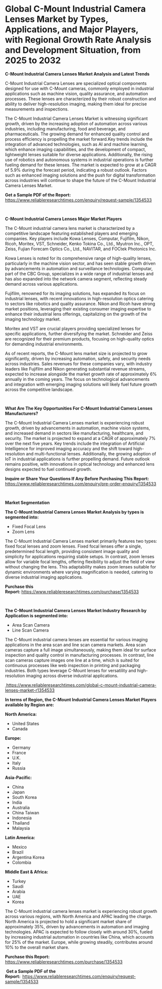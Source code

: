 <p><h1>Global C-Mount Industrial Camera Lenses Market by Types, Applications, and Major Players, with Regional Growth Rate Analysis and Development Situation, from 2025 to 2032</h1></p><p><strong>C-Mount Industrial Camera Lenses Market Analysis and Latest Trends</strong></p>
<p><p>C-Mount Industrial Camera Lenses are specialized optical components designed for use with C-Mount cameras, commonly employed in industrial applications such as machine vision, quality assurance, and automation processes. These lenses are characterized by their robust construction and ability to deliver high-resolution imaging, making them ideal for precise measurements and inspections.</p><p>The C-Mount Industrial Camera Lenses Market is witnessing significant growth, driven by the increasing adoption of automation across various industries, including manufacturing, food and beverage, and pharmaceuticals. The growing demand for enhanced quality control and process efficiency is propelling the market forward.Key trends include the integration of advanced technologies, such as AI and machine learning, which enhance imaging capabilities, and the development of compact, lightweight lenses suitable for diverse applications. Additionally, the rising use of robotics and autonomous systems in industrial operations is further fueling demand for these lenses. The market is expected to grow at a CAGR of 5.9% during the forecast period, indicating a robust outlook. Factors such as enhanced imaging solutions and the push for digital transformation across industries will continue to shape the future of the C-Mount Industrial Camera Lenses Market.</p></p>
<p><strong>Get a Sample PDF of the Report:&nbsp;</strong> <a href="https://www.reliableresearchtimes.com/enquiry/request-sample/1354533?utm_campaign=2771&utm_medium=2&utm_source=Github&utm_content=ia&utm_term=12042025&utm_id=c-mount-industrial-camera-lenses">https://www.reliableresearchtimes.com/enquiry/request-sample/1354533</a></p>
<p>&nbsp;</p>
<p><strong>C-Mount Industrial Camera Lenses Major Market Players</strong></p>
<p><p>The C-Mount industrial camera lens market is characterized by a competitive landscape featuring established players and emerging companies. Key players include Kowa Lenses, Computar, Fujifilm, Nikon, Ricoh, Moritex, VST, Schneider, Kenko Tokina Co., Ltd., Myutron Inc., OPT, Zeiss, Fujian Forecam Optics Co., Ltd., NAVITAR, and FOCtek Photonics Inc.</p><p>Kowa Lenses is noted for its comprehensive range of high-quality lenses, particularly in the machine vision sector, and has seen stable growth driven by advancements in automation and surveillance technologies. Computar, part of the CBC Group, specializes in a wide range of industrial lenses and has also expanded into the network camera segment, reflecting steady demand across various applications.</p><p>Fujifilm, renowned for its imaging solutions, has expanded its focus on industrial lenses, with recent innovations in high-resolution optics catering to sectors like robotics and quality assurance. Nikon and Ricoh have strong market positions, leveraging their existing consumer imaging expertise to enhance their industrial lens offerings, capitalizing on the growth of the imaging technology market.</p><p>Moritex and VST are crucial players providing specialized lenses for specific applications, further diversifying the market. Schneider and Zeiss are recognized for their premium products, focusing on high-quality optics for demanding industrial environments.</p><p>As of recent reports, the C-Mount lens market size is projected to grow significantly, driven by increasing automation, safety, and security needs across industries. Sales revenues for these companies vary, with industry leaders like Fujifilm and Nikon generating substantial revenue streams, expected to increase alongside the market growth rate of approximately 6% annually in the coming years. The focus on technological advancements and integration with emerging imaging solutions will likely fuel future growth across the competitive landscape.</p></p>
<p>&nbsp;</p>
<p><strong>What Are The Key Opportunities For C-Mount Industrial Camera Lenses Manufacturers?</strong></p>
<p><p>The C-Mount Industrial Camera Lenses market is experiencing robust growth, driven by advancements in automation, machine vision systems, and increased demand in sectors like manufacturing, healthcare, and security. The market is projected to expand at a CAGR of approximately 7% over the next five years. Key trends include the integration of Artificial Intelligence for improved imaging accuracy and the shift toward high-resolution and multi-functional lenses. Additionally, the growing adoption of IoT in industrial applications is further propelling demand. Future outlook remains positive, with innovations in optical technology and enhanced lens designs expected to fuel continued growth.</p></p>
<p><strong>Inquire or Share Your Questions If Any Before Purchasing This Report:</strong> <a href="https://www.reliableresearchtimes.com/enquiry/pre-order-enquiry/1354533?utm_campaign=2771&utm_medium=2&utm_source=Github&utm_content=ia&utm_term=12042025&utm_id=c-mount-industrial-camera-lenses">https://www.reliableresearchtimes.com/enquiry/pre-order-enquiry/1354533</a></p>
<p>&nbsp;</p>
<p><strong>Market Segmentation</strong></p>
<p><strong>The C-Mount Industrial Camera Lenses Market Analysis by types is segmented into:</strong></p>
<p><ul><li>Fixed Focal Lens</li><li>Zoom Lens</li></ul></p>
<p><p>The C-Mount Industrial Camera Lenses market primarily features two types: fixed focal lenses and zoom lenses. Fixed focal lenses offer a single, predetermined focal length, providing consistent image quality and simplicity for applications requiring stable setups. In contrast, zoom lenses allow for variable focal lengths, offering flexibility to adjust the field of view without changing the lens. This adaptability makes zoom lenses suitable for dynamic environments where varying magnification is needed, catering to diverse industrial imaging applications.</p></p>
<p><strong>Purchase this Report:&nbsp;</strong><a href="https://www.reliableresearchtimes.com/purchase/1354533?utm_campaign=2771&utm_medium=2&utm_source=Github&utm_content=ia&utm_term=12042025&utm_id=c-mount-industrial-camera-lenses">https://www.reliableresearchtimes.com/purchase/1354533</a></p>
<p>&nbsp;</p>
<p><strong>The C-Mount Industrial Camera Lenses Market Industry Research by Application is segmented into:</strong></p>
<p><ul><li>Area Scan Camera</li><li>Line Scan Camera</li></ul></p>
<p><p>The C-Mount industrial camera lenses are essential for various imaging applications in the area scan and line scan camera markets. Area scan cameras capture a full image simultaneously, making them ideal for surface inspection and quality control in manufacturing processes. In contrast, line scan cameras capture images one line at a time, which is suited for continuous processes like web inspection in printing and packaging industries. Both types leverage C-Mount lenses for versatility and high-resolution imaging across diverse industrial applications.</p></p>
<p><a href="https://www.reliableresearchtimes.com/global-c-mount-industrial-camera-lenses-market-r1354533?utm_campaign=2771&utm_medium=2&utm_source=Github&utm_content=ia&utm_term=12042025&utm_id=c-mount-industrial-camera-lenses">&nbsp;https://www.reliableresearchtimes.com/global-c-mount-industrial-camera-lenses-market-r1354533</a></p>
<p><strong>In terms of Region, the C-Mount Industrial Camera Lenses Market Players available by Region are:</strong></p>
<p>
    <p> <strong> North America: </strong>
        <ul>
            <li>United States</li>
            <li>Canada</li>
        </ul>
        </p> 
    <p> <strong> Europe: </strong>
        <ul>
            <li>Germany</li>
            <li>France</li>
            <li>U.K.</li>
            <li>Italy</li>
            <li>Russia</li>
        </ul>
        </p> 
    <p> <strong> Asia-Pacific: </strong>
        <ul>
            <li>China</li>
            <li>Japan</li>
            <li>South Korea</li>
            <li>India</li>
            <li>Australia</li>
            <li>China Taiwan</li>
            <li>Indonesia</li>
            <li>Thailand</li>
            <li>Malaysia</li>
        </ul>
        </p> 
    <p> <strong> Latin America: </strong>
        <ul>
            <li>Mexico</li>
            <li>Brazil</li>
            <li>Argentina Korea</li>
            <li>Colombia</li>
        </ul>
        </p> 
    <p> <strong> Middle East & Africa: </strong>
        <ul>
            <li>Turkey</li>
            <li>Saudi</li>
            <li>Arabia</li>
            <li>UAE</li>
            <li>Korea</li>
        </ul>
    </p>
    </p>
<p><p>The C-Mount industrial camera lenses market is experiencing robust growth across various regions, with North America and APAC leading the charge. North America is projected to hold a significant market share of approximately 35%, driven by advancements in automation and imaging technologies. APAC is expected to follow closely with around 30%, fueled by increasing industrial automation in countries like China, which accounts for 25% of the market. Europe, while growing steadily, contributes around 10% to the overall market share.</p></p>
<p><strong>Purchase this Report: </strong><a href="https://www.reliableresearchtimes.com/purchase/1354533?utm_campaign=2771&utm_medium=2&utm_source=Github&utm_content=ia&utm_term=12042025&utm_id=c-mount-industrial-camera-lenses">https://www.reliableresearchtimes.com/purchase/1354533</a></p>
<p>&nbsp;<strong>Get a Sample PDF of the Report:&nbsp;&nbsp;</strong><a href="https://www.reliableresearchtimes.com/enquiry/request-sample/1354533?utm_campaign=2771&utm_medium=2&utm_source=Github&utm_content=ia&utm_term=12042025&utm_id=c-mount-industrial-camera-lenses">https://www.reliableresearchtimes.com/enquiry/request-sample/1354533</a></p>
<p><strong></strong></p>
<p><p></p><p></p><p></p></p>